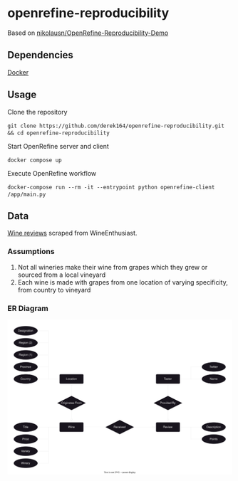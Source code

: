 # openrefine-reproducibility
Based on [nikolausn/OpenRefine-Reproducibility-Demo](https://github.com/nikolausn/OpenRefine-Reproducibility-Demo/blob/master/Python_OpenRefine_Demo.ipynb)

## Dependencies
[Docker](https://www.docker.com/products/docker-desktop/)

## Usage
Clone the repository
```
git clone https://github.com/derek164/openrefine-reproducibility.git && cd openrefine-reproducibility
```

Start OpenRefine server and client
```
docker compose up
```

Execute OpenRefine workflow
```
docker-compose run --rm -it --entrypoint python openrefine-client /app/main.py
```

## Data
[Wine reviews](https://www.kaggle.com/datasets/zynicide/wine-reviews) scraped from WineEnthusiast. 

### Assumptions
1. Not all wineries make their wine from grapes which they grew or sourced from a local vineyard
2. Each wine is made with grapes from one location of varying specificity, from country to vineyard

### ER Diagram
<img src='img/ER_Wine_Reviews.svg' width='600'>